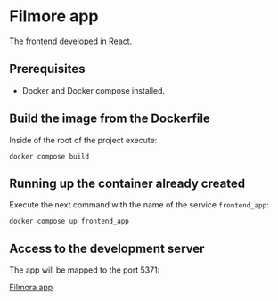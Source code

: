 # Filmore app
The frontend developed in React. 

## Prerequisites

 - Docker and Docker compose installed.

## Build the image from the Dockerfile

Inside of the root of the project execute:

```
docker compose build
```

## Running up the container already created

Execute the next command with the name of the service `frontend_app`:

```
docker compose up frontend_app
```

## Access to the development server
The app will be mapped to the port 5371:

[Filmora app](http://localhost:5173/)
